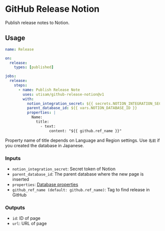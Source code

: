 # GitHub Release Notion

Publish release notes to Notion.

## Usage

```yaml
name: Release

on:
  release:
    types: [published]

jobs:
  release:
    steps:
      - name: Publish Release Note
        uses: utisam/github-release-notion@v1
        with:
          notion_integration_secret: ${{ secrets.NOTION_INTEGRATION_SECRET }}
          parent_database_id: ${{ vars.NOTION_DATABASE_ID }}
          properties: |
            Name:
              title:
                - text:
                    content: "${{ github.ref_name }}"
```

Property name of title depends on Language and Region settings.
Use `名前` if you created the database in Japanese.

### Inputs

- `notion_integration_secret`: Secret token of Notion
- `parent_database_id`: The parent database where the new page is inserted
- `properties`: [Database properties](https://developers.notion.com/reference/property-object)
- `github_ref_name (default: github.ref_name)`: Tag to find release in GitHub

### Outputs

- `id`: ID of page
- `url`: URL of page
